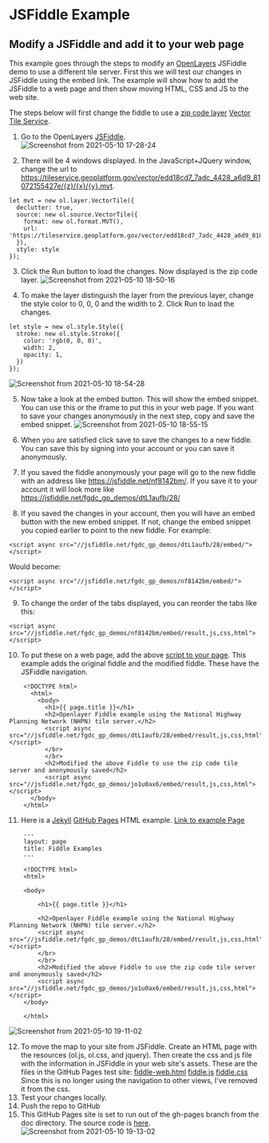 # JSFiddle Example

## Modify a JSFiddle and add it to your web page
This example goes through the steps to modify an [OpenLayers](https://openlayers.org/) JSFiddle demo to use a different tile server. First this we will test our changes in JSFiddle using the embed link. The example will show how to add the JSFiddle to a web page and then show moving HTML, CSS and JS to the web site. 

The steps below will first change the fiddle to use a [zip code layer](https://beta.geoplatform.gov/metadata/895888d3-4f32-5143-88e2-e7b3612891f0) [Vector Tile Service](https://tileservice.geoplatform.gov/?config=edd18cd7_7adc_4428_a6d9_81072155427e&tileType=vector).

1. Go to the OpenLayers [JSFiddle](https://jsfiddle.net/fgdc_gp_demos/dtL1aufb/28/).
![Screenshot from 2021-05-10 17-28-24](https://user-images.githubusercontent.com/64213093/117741688-3ff83380-b1c0-11eb-9422-37b3221a8f06.png)

2. There will be 4 windows displayed. In the JavaScript+JQuery window, change the url to https://tileservice.geoplatform.gov/vector/edd18cd7_7adc_4428_a6d9_81072155427e/{z}/{x}/{y}.mvt.
```
let mvt = new ol.layer.VectorTile({
  declutter: true,
  source: new ol.source.VectorTile({
    format: new ol.format.MVT(),
    url: 'https://tileservice.geoplatform.gov/vector/edd18cd7_7adc_4428_a6d9_81072155427e/{z}/{x}/{y}.mvt',
  }),
  style: style
});
```
3. Click the Run button to load the changes. Now displayed is the zip code layer.
![Screenshot from 2021-05-10 18-50-16](https://user-images.githubusercontent.com/64213093/117741889-b5640400-b1c0-11eb-8b38-475dc792fa2d.png)

4. To make the layer distinguish the layer from the previous layer, change the style color to 0, 0, 0 and the widith to 2. Click Run to load the changes.
```
let style = new ol.style.Style({
  stroke: new ol.style.Stroke({
    color: 'rgb(0, 0, 0)',
    width: 2,
    opacity: 1,
  })
});
```
![Screenshot from 2021-05-10 18-54-28](https://user-images.githubusercontent.com/64213093/117742106-34593c80-b1c1-11eb-935e-ca1754562095.png)

5. Now take a look at the embed button. This will show the embed snippet. You can use this or the iframe to put this in your web page. If you want to save your changes anonymously in the next step, copy and save the embed snippet.
![Screenshot from 2021-05-10 18-55-15](https://user-images.githubusercontent.com/64213093/117742796-b9912100-b1c2-11eb-955b-fe4a2174a2ce.png)

6. When you are satisfied click save to save the changes to a new fiddle. You can save this by signing into your account or you can save it anonymously.
7. If you saved the fiddle anonymously your page will go to the new fiddle with an address like https://jsfiddle.net/nf8142bm/. If you save it to your account it will look more like https://jsfiddle.net/fgdc_gp_demos/dtL1aufb/28/
8. If you saved the changes in your account, then you will have an embed button with the new embed snippet. If not, change the embed snippet you copied earlier to point to the new fiddle.
For example:
```
<script async src="//jsfiddle.net/fgdc_gp_demos/dtL1aufb/28/embed/"></script>
```
Would become:
```
<script async src="//jsfiddle.net/fgdc_gp_demos/nf8142bm/embed/"></script>
```
9. To change the order of the tabs displayed, you can reorder the tabs like this:
```
<script async src="//jsfiddle.net/fgdc_gp_demos/nf8142bm/embed/result,js,css,html"></script>
```
10. To put these on a web page, add the above [script to your page](https://github.com/GeoPlatform/geoplatform-demos/blob/gh-pages/docs/fiddle.html). This example adds the original fiddle and the modified fiddle. These have the JSFiddle navigation.
```
    <!DOCTYPE html>
      <html>
        <body>
          <h1>{{ page.title }}</h1>
          <h2>Openlayer Fiddle example using the National Highway Planning Network (NHPN) tile server.</h2>
          <script async src="//jsfiddle.net/fgdc_gp_demos/dtL1aufb/28/embed/result,js,css,html"></script>
          </br>
          </br>
          <h2>Modified the above Fiddle to use the zip code tile server and anonymously saved</h2>
          <script async src="//jsfiddle.net/fgdc_gp_demos/jo1u0ax6/embed/result,js,css,html"></script>
      </body>
    </html>
```
11. Here is a [Jekyll](https://docs.github.com/en/pages/setting-up-a-github-pages-site-with-jekyll) [GitHub Pages](https://pages.github.com/) HTML example.
[Link to example Page](/fiddle.html)
```
    ---
    layout: page
    title: Fiddle Examples
    ---

    <!DOCTYPE html>
    <html>

    <body>

        <h1>{{ page.title }}</h1>

        <h2>Openlayer Fiddle example using the National Highway Planning Network (NHPN) tile server.</h2>
        <script async src="//jsfiddle.net/fgdc_gp_demos/dtL1aufb/28/embed/result,js,css,html"></script>
        </br>
        </br>
        <h2>Modified the above Fiddle to use the zip code tile server and anonymously saved</h2>
        <script async src="//jsfiddle.net/fgdc_gp_demos/jo1u0ax6/embed/result,js,css,html"></script>
    </body>

    </html>
```
![Screenshot from 2021-05-10 19-11-02](https://user-images.githubusercontent.com/64213093/117743209-94e97900-b1c3-11eb-858f-d5d9deb9ceef.png)

12. To move the map to your site from JSFiddle. Create an HTML page with the resources (ol.js, ol.css, and jquery). Then create the css and js file with the information in JSFiddle in your web site's assets.
These are the files in the GitHub Pages test site:
[fiddle-web.html](/fiddle-web.html)
[fiddle.js](/assets/js/fiddle.js)
[fiddle.css](/assets/css/fiddle.css) Since this is no longer using the navigation to other views, I've removed it from the css.
13. Test your changes locally.
14. Push the repo to GitHub
15. This GitHub Pages site is set to run out of the gh-pages branch from the doc directory. The source code is [here](https://github.com/GeoPlatform/geoplatform-demos/tree/gh-pages/docs).
![Screenshot from 2021-05-10 19-13-02](https://user-images.githubusercontent.com/64213093/117743306-c82c0800-b1c3-11eb-9301-848f939aad2b.png)


